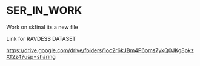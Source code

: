 # SER_IN_WORK

Work on skfinal its a new file

Link for RAVDESS DATASET

https://drive.google.com/drive/folders/1oc2r6kJBm4P6oms7ykQ0JKg8pkzXf2z4?usp=sharing
